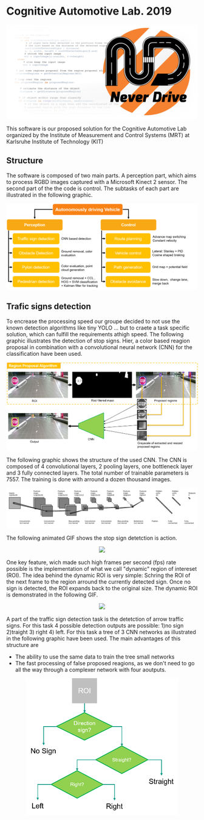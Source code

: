 # Cognitive Automotive Lab. 2019
![BG](readme_images/BG.png)

This software is our proposed solution for the Cognitive Automotive Lab organized by the Institute of Measurement and Control Systems (MRT) at Karlsruhe Institute of Technology (KIT) 

## Structure
The software is composed of two main parts. A perception part, which aims to process RGBD images captured with a Microsoft Kinect 2 sensor. The second part of the the code is control. The subtasks of each part are illustrated in the following graphic. 

![Structure](readme_images/structure.png)

## Trafic signs detection
To encrease the processing speed our groupe decided to not use the known detection algorithms like tiny YOLO ... but to craete a task specific solution, which can fulfill the requirements athigh speed. The following graphic illustrates the detection of stop signs. Hier, a color based reagion proposal in combination with a convolutional neural network (CNN) for the classification have been used.

![stop_sign_detection_structure](readme_images/perception_structure.png)

The following graphic shows the structure of the used CNN. The CNN is composed of 4 convolutional layers, 2 pooling layers, one bottleneck layer and 3 fully connected layers. The total number of trainable parameters is 7557. The training is done with arround a dozen thousand images.

![CNN](readme_images/CNN.png)

The following animated GIF shows the stop sign detetction is action.

<p align="center">
  <img src="readme_images/stop_sign_detection.gif" width="800">
</p>

One key feature, wich made such high frames per second (fps) rate possible is the implementation of what we call "dynamic" region of intereset (ROI). The idea behind the dynamic ROI is very simple: Schring the ROI of the next frame to the region arround the currently detected sign. Once no sign is detected, the ROI expands back to the original size. The dynamic ROI is demonstrated in the following GIF.

<p align="center">
  <img src="readme_images/dynamic_roi.gif", width="800">
</p>

A part of the traffic sign detection task is the detetction of arrow traffic signs. For this task 4 possible detection outputs are possible: 1)no sign 2)traight 3) right 4) left. For this task a tree of 3 CNN networks as illustrated in the following graphic have been used. The main advantages of this structure are

* The ability to use the same data to train the tree small networks
* The fast processing of false proposed reagions, as we don't need to go all the way through a complexer network with four aoutputs.

<p align="center">
  <img src="readme_images/dir_sign_tree.png" width="400">
</p>

